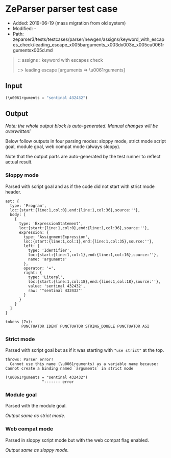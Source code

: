 # ZeParser parser test case

- Added: 2019-06-19 (mass migration from old system)
- Modified: -
- Path: zeparser3/tests/testcases/parser/newgen/assigns/keyword_with_escapes_check/leading_escape_x005barguments_x003dx003e_x005cu0061rgumentsx005d.md

> :: assigns : keyword with escapes check
>
> ::> leading escape [arguments => \u0061rguments]

## Input

`````js
(\u0061rguments = "sentinal 432432")
`````

## Output

_Note: the whole output block is auto-generated. Manual changes will be overwritten!_

Below follow outputs in four parsing modes: sloppy mode, strict mode script goal, module goal, web compat mode (always sloppy).

Note that the output parts are auto-generated by the test runner to reflect actual result.

### Sloppy mode

Parsed with script goal and as if the code did not start with strict mode header.

`````
ast: {
  type: 'Program',
  loc:{start:{line:1,col:0},end:{line:1,col:36},source:''},
  body: [
    {
      type: 'ExpressionStatement',
      loc:{start:{line:1,col:0},end:{line:1,col:36},source:''},
      expression: {
        type: 'AssignmentExpression',
        loc:{start:{line:1,col:1},end:{line:1,col:35},source:''},
        left: {
          type: 'Identifier',
          loc:{start:{line:1,col:1},end:{line:1,col:16},source:''},
          name: 'arguments'
        },
        operator: '=',
        right: {
          type: 'Literal',
          loc:{start:{line:1,col:18},end:{line:1,col:18},source:''},
          value: 'sentinal 432432',
          raw: '"sentinal 432432"'
        }
      }
    }
  ]
}

tokens (7x):
       PUNCTUATOR IDENT PUNCTUATOR STRING_DOUBLE PUNCTUATOR ASI
`````

### Strict mode

Parsed with script goal but as if it was starting with `"use strict"` at the top.

`````
throws: Parser error!
  Cannot use this name (\u0061rguments) as a variable name because: Cannot create a binding named `arguments` in strict mode

(\u0061rguments = "sentinal 432432")
                ^------- error
`````


### Module goal

Parsed with the module goal.

_Output same as strict mode._

### Web compat mode

Parsed in sloppy script mode but with the web compat flag enabled.

_Output same as sloppy mode._
